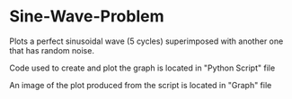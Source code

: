 # Sine-Wave-Problem
Plots a perfect sinusoidal wave (5 cycles) superimposed with another one that has random noise.

Code used to create and plot the graph is located in "Python Script" file

An image of the plot produced from the script is located in "Graph" file
